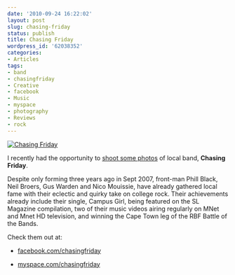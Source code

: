 ```yaml
---
date: '2010-09-24 16:22:02'
layout: post
slug: chasing-friday
status: publish
title: Chasing Friday
wordpress_id: '62038352'
categories:
- Articles
tags:
- band
- chasingfriday
- Creative
- facebook
- Music
- myspace
- photography
- Reviews
- rock
---
```


[![Chasing Friday](http://farm5.static.flickr.com/4115/4957870959_eaba270450_z.jpg)](http://www.flickr.com/photos/timokeller/4957870959/)

I recently had the opportunity to [shoot some photos](http://www.flickr.com/photos/timokeller/sets/72157624882247924/) of local band, **Chasing Friday**.

Despite only forming three years ago in Sept 2007, front-man Phill Black, Neil Broers, Gus Warden and Nico Mouissie, have already gathered local fame with their eclectic and quirky take on college rock. Their achievements already include their single, Campus Girl, being featured on the SL Magazine compilation, two of their music videos airing regularly on MNet and Mnet HD television, and winning the Cape Town leg of the RBF Battle of the Bands.

Check them out at:



	
  * [facebook.com/chasingfriday](http://www.facebook.com/chasingfriday)

	
  * [myspace.com/chasingfriday ](http://us.myspace.com/chasingfriday)



